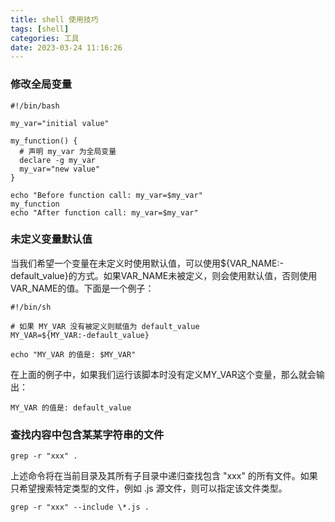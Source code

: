 ```yaml
---
title: shell 使用技巧
tags: [shell]
categories: 工具
date: 2023-03-24 11:16:26
---
```


### 修改全局变量

```shell
#!/bin/bash

my_var="initial value"

my_function() {
  # 声明 my_var 为全局变量
  declare -g my_var
  my_var="new value"
}

echo "Before function call: my_var=$my_var"
my_function
echo "After function call: my_var=$my_var"
```

### 未定义变量默认值

当我们希望一个变量在未定义时使用默认值，可以使用${VAR_NAME:-default_value}的方式。如果VAR_NAME未被定义，则会使用默认值，否则使用VAR_NAME的值。下面是一个例子：

```shell
#!/bin/sh

# 如果 MY_VAR 没有被定义则赋值为 default_value
MY_VAR=${MY_VAR:-default_value}

echo "MY_VAR 的值是: $MY_VAR"
```

在上面的例子中，如果我们运行该脚本时没有定义MY_VAR这个变量，那么就会输出：

```shell
MY_VAR 的值是: default_value
```

### 查找内容中包含某某字符串的文件

```shell
grep -r "xxx" .
```

上述命令将在当前目录及其所有子目录中递归查找包含 "xxx" 的所有文件。如果只希望搜索特定类型的文件，例如 .js 源文件，则可以指定该文件类型。

```shell
grep -r "xxx" --include \*.js .
```



